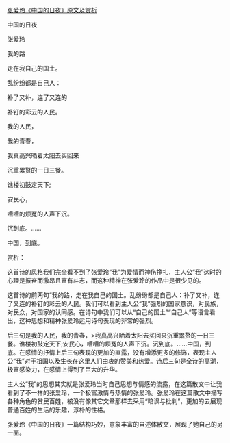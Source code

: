 [张爱玲《中国的日夜》原文及赏析](https://www.vrrw.net/wx/6449.html)

中国的日夜

张爱玲

我的路

走在我自己的国土。

乱纷纷都是自己人：

补了又补，连了又连的

补钉的彩云的人民。

我的人民，

我的青春，

我真高兴晒着太阳去买回来

沉重累赘的一日三餐。

谯楼初鼓定天下;

安民心，

嘈嘈的烦冤的人声下沉。

沉到底。……

中国，到底。



赏析：

这首诗的风格我们完全看不到了张爱玲“我"为爱情而神伤挣扎，主人公“我”这时的心理是振奋而激昂且富有斗志，而这种精神在张爱玲的作品中是很少见的。

这首诗的前两句“我的路，走在我自己的国土。乱纷纷都是自己人：补了又补，连了又连的补钉的彩云的人民。我们可以看到主人公“我”强烈的国家意识，对民族，对民众，对国家的认同感。在诗句中我们可以从“自己的国土”“自己人”等语言看出，这种思想和精神张爱玲运用诗句表现的非常的强烈。

后三句是我的人民，我的青春，>我真高兴晒着太阳去买回来沉重累赘的一日三餐。谯楼初鼓定天下;安民心，嘈嘈的烦冤的人声下沉。沉到底。……中国，到底。在感情的抒情上后三句表现的更加的直露，没有增添更多的修饰，表现主人公“我”对于祖国以及生长在这里人们由衷的赞美和热爱。诗后三句是全诗的高潮，极富感染力，在感情上得到了巨大的升华。

主人公“我”的思想其实就是张爱玲当时自己思想与情感的流露，在这篇散文中让我看到了不一样的张爱玲，一个极富激情与热情的张爱玲。张爱玲在这篇散文中描写各种角色的贫民百姓，被没有像其它文章那样去采用“暗讽与批判”，更加的去展现普通百姓的生活的乐趣，淳朴的性格。

张爱玲《中国的日夜》一篇结构巧妙，意象丰富的自述体散文，展现了她自己的另一面。

